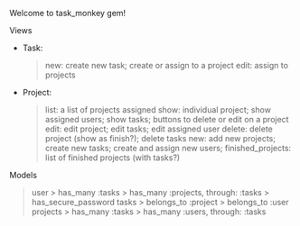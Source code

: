 Welcome to task_monkey gem!

<!-- Three models
- User
    > username
    > password_digest
- Task
    > name
    > descrption
    > create_time
    > Deadline
- Project
    > name -->


Views
<!-- - User:
    > index
        > welcome; log in or sign up
    > login
    > signup -->
- Task:
    > new: create new task; create or assign to a project
    > edit: assign to projects
- Project:
    > list: a list of projects assigned
    > show: individual project; show assigned users; show tasks; buttons to delete or edit on a project
    > edit: edit project; edit tasks; edit assigned user
    > delete: delete project (show as finish?); delete tasks
    > new: add new projects; create new tasks; create and assign new users; 
    > finished_projects: list of finished projects (with tasks?)

Models
> user
    > has_many :tasks
    > has_many :projects, through: :tasks
    > has_secure_password
> tasks
    > belongs_to :project
    > belongs_to :user
> projects
    > has_many :tasks
    > has_many :users, through: :tasks

